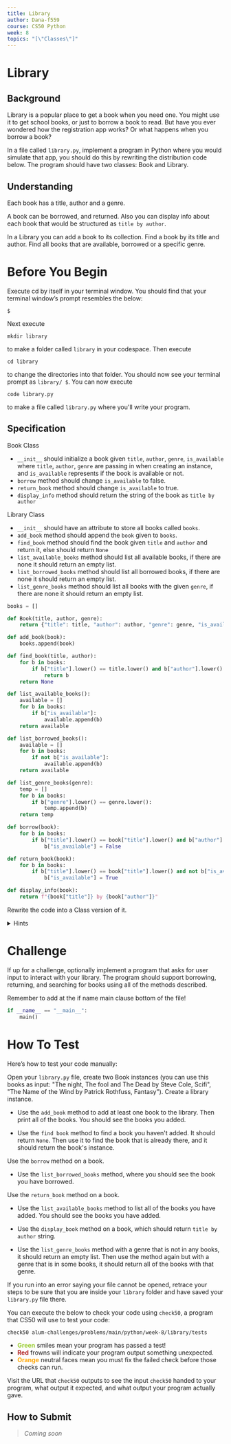 ```yaml
---
title: Library
author: Dana-f559
course: CS50 Python
week: 8
topics: "[\"Classes\"]"
---
```


# Library
## Background
Library is a popular place to get a book when you need one. You might use it to get school books, or just to borrow a book to read. But have you ever wondered how the registration app works? Or what happens when you borrow a book? 

In a file called `library.py`, implement a program in Python where you would simulate that app, you should do this by rewriting the distribution code below. The program should have two classes: Book and Library. 

## Understanding

Each book has a title, author and a genre.

A book can be borrowed, and returned. Also you can display info about each book that would be structured as `title by author`.

In a Library you can add a book to its collection. Find a book by its title and author. Find all books that are available, borrowed or a specific genre.


# Before You Begin
Execute cd by itself in your terminal window. You should find that your terminal window’s prompt resembles the below:
``` 
$ 
```
Next execute 
``` 
mkdir library 
```
to make a folder called `library` in your codespace.
Then execute 
``` 
cd library 
```
to change the  directories into that folder. You should now see your terminal prompt as `library/ $`. You can now execute
```
code library.py
```
to make a file called `library.py` where you'll write your program.

## Specification
Book Class

- `__init__` should initialize a book given `title`, `author`, `genre`, `is_available` where `title`, `author`, `genre` are passing in when creating an instance, and `is_available` represents if the book is available or not.
- `borrow` method should change `is_available` to false.
- `return_book` method should change `is_available` to true.
- `display_info` method should return the string of the book as `title by author`

Library Class
- `__init__` should have an attribute to store all books called `books`.
- `add_book` method should append the `book` given to `books`.
- `find_book` method should find the book given `title` and `author` and return it, else should return `None`
- `list_available_books` method should list all available books, if there are none it should return an empty list.
- `list_borrowed_books` method should list all borrowed books, if there are none it should return an empty list.
- `list_genre_books` method should list all books with the given `genre`, if there are none it should return an empty list.

```py
books = []

def Book(title, author, genre):
    return {"title": title, "author": author, "genre": genre, "is_available": True}

def add_book(book):
    books.append(book)

def find_book(title, author):
    for b in books:
        if b["title"].lower() == title.lower() and b["author"].lower() == author.lower():
            return b
    return None

def list_available_books():
    available = []
    for b in books:
        if b["is_available"]:
            available.append(b)
    return available

def list_borrowed_books():
    available = []
    for b in books:
        if not b["is_available"]:
            available.append(b)
    return available

def list_genre_books(genre):
    temp = []
    for b in books:
        if b["genre"].lower() == genre.lower():
            temp.append(b)
    return temp

def borrow(book):
    for b in books:
        if b["title"].lower() == book["title"].lower() and b["author"].lower() == book["author"].lower() and b["is_available"]:
            b["is_available"] = False

def return_book(book):
    for b in books:
        if b["title"].lower() == book["title"].lower() and not b["is_available"]:
            b["is_available"] = True 

def display_info(book):
    return f"{book["title"]} by {book["author"]}"
```

Rewrite the code into a Class version of it. 
<details>
    <summary>Hints</summary>
        <p>Class methods and instances <a href="https://docs.python.org/3/tutorial/classes.html#class-objects">https://docs.python.org/3/tutorial/classes.html#class-objects</a></p>
</details>

# Challenge

If up for a challenge, optionally implement a program that asks for user input to interact with your library. The program should support borrowing, returning, and searching for books using all of the methods described.

Remember to add at the if name main clause bottom of the file! 
```py
if __name__ == "__main__":
    main()
```

# How To Test
Here’s how to test your code manually:

Open your `library.py` file, create two Book instances (you can use this books as input: "The night, The fool and The Dead by Steve Cole, Scifi", "The Name of the Wind by Patrick Rothfuss, Fantasy"). Create a library instance.

- Use the `add_book` method to add at least one book to the library. Then print all of the books. You should see the books you added.

-  Use the `find book` method to find a book you haven't added. It should return `None`. Then use it to find the book that is already there, and it should return the book's instance. 

Use the `borrow` method on a book. 

- Use the `list_borrowed_books` method, where you should see the book you have borrowed.

Use the `return_book` method on a book.

- Use the `list_available_books` method to list all of the books you have added. You should see the books you have added.

- Use the `display_book` method on a book, which should return `title by author` string.

- Use the `list_genre_books` method with a genre that is not in any books, it should return an empty list. Then use the method again but with a genre that is in some books, it should return all of the books with that genre.

If you run into an error saying your file cannot be opened, retrace your steps to be sure that you are inside your `library` folder and have saved your `library.py` file there.

You can execute the below to check your code using `check50`, a program that CS50 will use to test your code:
```bash
check50 alum-challenges/problems/main/python/week-8/library/tests
```

* **<span style="color: yellowgreen;">Green</span>** smiles mean your program has passed a test!
* **<span style="color: firebrick;">Red</span>** frowns will indicate your program output something unexpected.
* **<span style="color: orange;">Orange</span>** neutral faces mean you must fix the failed check before those checks can run.

Visit the URL that `check50` outputs to see the input `check50` handed to your program, what output it expected, and what output your program actually gave.

## How to Submit
> *Coming soon*
